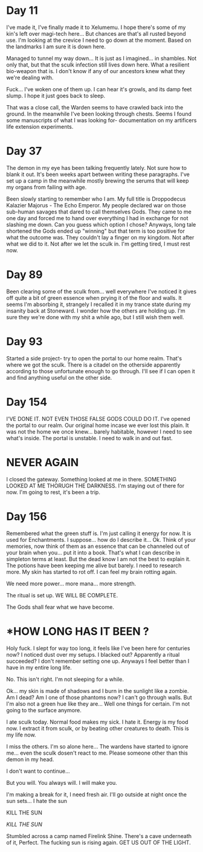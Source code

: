 # **Day 11**

I've made it, I've finally made it to Xelumemu. I hope there's some of my kin's left over magi-tech here... But chances are that's all rusted beyond use. I'm looking at the crevice I need to go down at the moment. Based on the landmarks I am sure it is down here.

Managed to tunnel my way down... It is just as I imagined... in shambles. Not only that, but that the sculk infection still lives down here. What a resilient bio-weapon that is. I don't know if any of our ancestors knew what they we're dealing with.

Fuck... I've woken one of them up. I can hear it's growls, and its damp feet slump. I hope it just goes back to sleep.

That was a close call, the Warden seems to have crawled back into the ground. In the meanwhile I've been looking through chests. Seems I found some manuscripts of what I was looking for- documentation on my artificers life extension experiments.

# **Day 37**

The demon in my eye has been talking frequently lately. Not sure how to blank it out. It's been weeks apart between writing these paragraphs. I've set up a camp in the meanwhile mostly brewing the serums that will keep my organs from failing with age.

Been slowly starting to remember who I am. My full title is Droppodecus Kalazier Majorus - The Echo Emperor. My people declared war on those sub-human savages that dared to call themselves Gods. They came to me one day and forced me to hand over everything I had in exchange for not slashing me down. Can you guess which option I chose? Anyways, long tale shortened the Gods ended up "winning" but that term is too positive for what the outcome was. They couldn't lay a finger on my kingdom. Not after what we did to it. Not after we let the sculk in. I'm getting tired, I must rest now.

# **Day 89**

Been clearing some of the sculk from... well everywhere I've noticed it gives off quite a bit of green essence when prying it of the floor and walls. It seems I'm absorbing it, strangely I recalled it in my trance state during my insanity back at Stoneward. I wonder how the others are holding up. I'm sure they we're done with my shit a while ago, but I still wish them well.

# **Day 93**

Started a side project- try to open the portal to our home realm. That's where we got the sculk. There is a citadel on the otherside apparently according to those unfortunate enough to go through. I'll see if I can open it and find anything useful on the other side.

# **Day 154**

I'VE DONE IT. NOT EVEN THOSE FALSE GODS COULD DO IT. I've opened the portal to our realm. Our original home incase we ever lost this plain. It was not the home we once knew... barely habitable, however I need to see what's inside. The portal is unstable. I need to walk in and out fast.

# **NEVER AGAIN**

I closed the gateway. Something looked at me in there. SOMETHING LOOKED AT ME THORUGH THE DARKNESS. I'm staying out of there for now. I'm going to rest, it's been a trip.

# **Day 156**

Remembered what the green stuff is. I'm just calling it energy for now. It is used for Enchantments. I suppose... how do I describe it... Ok.
Think of your memories, now think of them as an essence that can be channeled out of your brain when you... put it into a book. That's what I can describe in simpleton terms at least. But the dead  know I am not the best to explain it. The potions have been keeping me alive but barely. I need to research more. My skin has started to rot off. I can feel my brain rotting again.

We need more power... more mana... more strength.

The ritual is set up. WE WILL BE COMPLETE.

The Gods shall fear what we have become.

# ***HOW LONG HAS IT BEEN ?**

Holy fuck. I slept for way too long, it feels like I've been here for centuries now? I noticed dust over my setups. I blacked out? Apparently a ritual succeeded? I don't remember setting one up. Anyways I feel better than I have in my entire long life. 

No. This isn't right. I'm not sleeping for a while.

Ok... my skin is made of shadows and I burn in the sunlight like a zombie. Am I dead? Am I one of those phantoms now? I can't go through walls. But I'm also not a green hue like they are... Well one things for certain. I'm not going to the surface anymore.

I ate sculk today. Normal food makes my sick. I hate it. Energy is my food now. I extract it from sculk, or by beating other creatures to death. This is my life now.

I miss the others. I'm so alone here... The wardens have started to ignore me... even the sculk dosen't react to me. Please someone other than this demon in my head.

I don't want to continue... 

But you will. You always will. I will make you.

I'm making a break for it, I need fresh air. I'll go outside at night once the sun sets... I hate the sun

KILL THE SUN

*KILL THE SUN*

Stumbled across a camp named Firelink Shine. There's a cave underneath of it, Perfect. The fucking sun is rising again. GET US OUT OF THE LIGHT.
